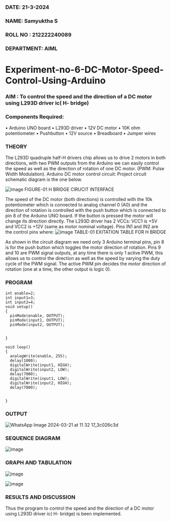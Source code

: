 
###  DATE: 21-3-2024
###  NAME: Samyuktha S
###  ROLL NO : 212222240089
###  DEPARTMENT: AIML
# Experiment-no-6-DC-Motor-Speed-Control-Using-Arduino
### AIM : To control the speed and the direction of a DC motor using L293D driver ic( H- bridge)

### Components Required:
•	Arduino UNO board
•	L293D driver
•	12V DC motor
•	10K ohm potentiometer
•	Pushbutton
•	12V source
•	Breadboard
•	Jumper wires
### THEORY 
The L293D quadruple half-H drivers chip allows us to drive 2 motors in both directions, with two PWM outputs from the Arduino we can easily control the speed as well as the direction of rotation of one DC motor. (PWM: Pulse Width Modulation).
Arduino DC motor control circuit:
Project circuit schematic diagram is the one below.

![image](https://user-images.githubusercontent.com/36288975/167763051-b230c183-afc5-46f2-ba95-0f95e10dd6c9.png)
FIGURE-01 H BRIDGE CIRUCIT INTERFACE 
 
The speed of the DC motor (both directions) is controlled with the 10k potentiometer which is connected to analog channel 0 (A0) and the direction of rotation is controlled with the push button which is connected to pin 8 of the Arduino UNO board. If the button is pressed the motor will change its direction directly.
The L293D driver has 2 VCCs: VCC1 is +5V and VCC2 is +12V (same as motor nominal voltage). Pins IN1 and IN2 are the control pins where:
![image](https://user-images.githubusercontent.com/36288975/167763120-1421c2c5-8381-49eb-b376-03f6e1113b7a.png)
TABLE-01 EXITATION TABLE FOR H BRIDGE 

As shown in the circuit diagram we need only 3 Arduino terminal pins, pin 8 is for the push button which toggles the motor direction of rotation. Pins 9 and 10 are PWM signal outputs, at any time there is only 1 active PWM, this allows us to control the direction as well as the speed by varying the duty cycle of the PWM signal. The active PWM pin decides the motor direction of rotation (one at a time, the other output is logic 0).

### PROGRAM 
```
int enable=2;
int input1=3;
int input2=4;
void setup()
{
  pinMode(enable, OUTPUT);
  pinMode(input1, OUTPUT);
  pinMode(input2, OUTPUT);


}

void loop()
{
  analogWrite(enable, 255);
  delay(1000);
  digitalWrite(input1, HIGH);
  digitalWrite(input2, LOW);
  delay(7000); 
  digitalWrite(input1, LOW);
  digitalWrite(input2, HIGH);
  delay(7000); 


}
```
### OUTPUT

![WhatsApp Image 2024-03-21 at 11 32 17_3c026c3d](https://github.com/SamyukthaSreenivasan/Experiment-no-7-DC-Motor-Speed-Control-Using-Arduino/assets/119475703/0b3c4388-4732-4e52-81a9-3346b101603a)

### SEQUENCE DIAGRAM

![image](https://github.com/SamyukthaSreenivasan/Experiment-no-7-DC-Motor-Speed-Control-Using-Arduino/assets/119475703/8701c163-02c4-4141-a976-417faefd396d)


### GRAPH AND TABULATION 

![image](https://github.com/SamyukthaSreenivasan/Experiment-no-7-DC-Motor-Speed-Control-Using-Arduino/assets/119475703/fd10d3cf-56b2-4d5a-83bc-9f8598422fa4)

![image](https://github.com/SamyukthaSreenivasan/Experiment-no-7-DC-Motor-Speed-Control-Using-Arduino/assets/119475703/b9929385-38f1-4cd6-ad00-d8b9faba9004)


### RESULTS AND DISCUSSION 
Thus the program to control the speed and the direction of a DC motor using L293D driver ic( H- bridge) is been implemented.


